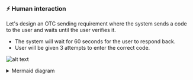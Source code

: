 ### :zap: Human interaction

Let's design an OTC sending requirement where the system sends a code to the user and waits until the user verifies it.
- The system will wait for 60 seconds for the user to respond back.
- User will be given 3 attempts to enter the correct code.

![alt text](https://github.com/Cheranga/Demo.DurableFunctions/blob/feature/Demo/Images/OTC.png "OTC")

<details>
<summary>Mermaid diagram</summary>
```mermaid
sequenceDiagram
autoNumber

system -->> user: sends OTC
system -->> system: waits for user input
note over system: waits for an event
user -->> system: verifies OTC
alt is it expired?
system -->> user: send SMS (expired)
else
alt are the codes matching?
system -->> user: send sms (thanks)
system -->> database: update user (set verified flag)    
else
alt maximum attempts reached?
system -->> user: send sms (sorry)
else
system -->> user: send sms (resend OTC)
note right of system: repeat from step 2
end
end
end
\```
</details>
